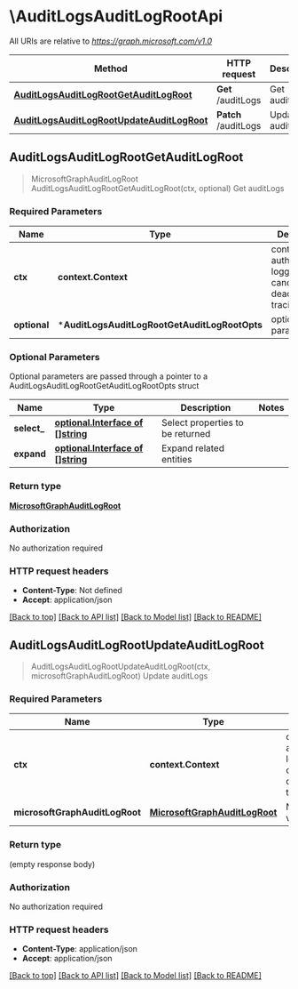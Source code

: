 # \AuditLogsAuditLogRootApi

All URIs are relative to *https://graph.microsoft.com/v1.0*

Method | HTTP request | Description
------------- | ------------- | -------------
[**AuditLogsAuditLogRootGetAuditLogRoot**](AuditLogsAuditLogRootApi.md#AuditLogsAuditLogRootGetAuditLogRoot) | **Get** /auditLogs | Get auditLogs
[**AuditLogsAuditLogRootUpdateAuditLogRoot**](AuditLogsAuditLogRootApi.md#AuditLogsAuditLogRootUpdateAuditLogRoot) | **Patch** /auditLogs | Update auditLogs



## AuditLogsAuditLogRootGetAuditLogRoot

> MicrosoftGraphAuditLogRoot AuditLogsAuditLogRootGetAuditLogRoot(ctx, optional)
Get auditLogs

### Required Parameters


Name | Type | Description  | Notes
------------- | ------------- | ------------- | -------------
**ctx** | **context.Context** | context for authentication, logging, cancellation, deadlines, tracing, etc.
 **optional** | ***AuditLogsAuditLogRootGetAuditLogRootOpts** | optional parameters | nil if no parameters

### Optional Parameters

Optional parameters are passed through a pointer to a AuditLogsAuditLogRootGetAuditLogRootOpts struct


Name | Type | Description  | Notes
------------- | ------------- | ------------- | -------------
 **select_** | [**optional.Interface of []string**](string.md)| Select properties to be returned | 
 **expand** | [**optional.Interface of []string**](string.md)| Expand related entities | 

### Return type

[**MicrosoftGraphAuditLogRoot**](microsoft.graph.auditLogRoot.md)

### Authorization

No authorization required

### HTTP request headers

- **Content-Type**: Not defined
- **Accept**: application/json

[[Back to top]](#) [[Back to API list]](../README.md#documentation-for-api-endpoints)
[[Back to Model list]](../README.md#documentation-for-models)
[[Back to README]](../README.md)


## AuditLogsAuditLogRootUpdateAuditLogRoot

> AuditLogsAuditLogRootUpdateAuditLogRoot(ctx, microsoftGraphAuditLogRoot)
Update auditLogs

### Required Parameters


Name | Type | Description  | Notes
------------- | ------------- | ------------- | -------------
**ctx** | **context.Context** | context for authentication, logging, cancellation, deadlines, tracing, etc.
**microsoftGraphAuditLogRoot** | [**MicrosoftGraphAuditLogRoot**](MicrosoftGraphAuditLogRoot.md)| New property values | 

### Return type

 (empty response body)

### Authorization

No authorization required

### HTTP request headers

- **Content-Type**: application/json
- **Accept**: application/json

[[Back to top]](#) [[Back to API list]](../README.md#documentation-for-api-endpoints)
[[Back to Model list]](../README.md#documentation-for-models)
[[Back to README]](../README.md)

